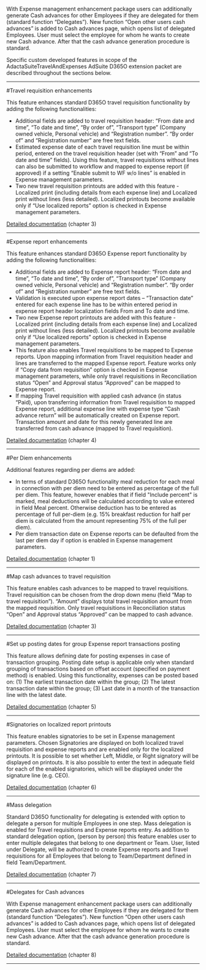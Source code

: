 With Expense management enhancement package users can additionally generate Cash advances for other Employees if they are delegated for them (standard function “Delegates”). New function “Open other users cash advances” is added to Cash advances page, which opens list of delegated Employees. User must select the employee for whom he wants to create new Cash advance. After that the cash advance generation procedure is standard.

Specific custom developed features in scope of the AdactaSuiteTravelAndExpenses AdSuite D365O extension packet are described throughout the sections below.

-----

#Travel requisition enhancements

This feature enhances standard D365O travel requisition functionality by adding the following functionalities:
-	Additional fields are added to travel requisition header: “From date and time”, “To date and time”, “By order of”, “Transport type” (Company owned vehicle, Personal vehicle) and “Registration number”. “By order of” and “Registration number” are free text fields.
-	Estimated expense date of each travel requisition line must be within period, entered on the travel requisition header (set with “From” and “To date and time” fields).
Using this feature, travel requisitions without lines can also be submitted to workflow and mapped to expense report (if approved) if a setting “Enable submit to WF w/o lines” is enabled in Expense management parameters.
-	Two new travel requisition printouts are added with this feature - Localized print (including details from each expense line) and Localized print without lines (less detailed). Localized printouts become available only if “Use localized reports” option is checked in Expense management parameters.

[Detailed documentation](http://axweb/D365O%20INIT%20Documents/D365O%20AdSuite_Expense%20management.docx?Web=1) (chapter 3)

-----

#Expense report enhancements

This feature enhances standard D365O Expense report functionality by adding the following functionalities:
-	Additional fields are added to Expense report header: “From date and time”, “To date and time”, “By order of”, “Transport type” (Company owned vehicle, Personal vehicle) and “Registration number”. “By order of” and “Registration number” are free text fields.
-	Validation is executed upon expense report dates – “Transaction date” entered for each expense line has to be within entered period in expense report header localization fields From and To date and time. 
-	Two new Expense report printouts are added with this feature - Localized print (including details from each expense line) and Localized print without lines (less detailed). Localized printouts become available only if “Use localized reports” option is checked in Expense management parameters.
-	This feature also enables Travel requisitions to be mapped to Expense reports. Upon mapping information from Travel requisition header and lines are transferred to the mapped Expense report. Feature works only if “Copy data from requisition” option is checked in Expense management parameters, while only travel requisitions in Reconciliation status “Open” and Approval status “Approved” can be mapped to Expense report.
-	If mapping Travel requisition with applied cash advance (in status “Paid), upon transferring information from Travel requisition to mapped Expense report, additional expense line with expense type “Cash advance return” will be automatically created on Expense report. Transaction amount and date for this newly generated line are transferred from cash advance (mapped to Travel requisition).

[Detailed documentation](http://axweb/D365O%20INIT%20Documents/D365O%20AdSuite_Expense%20management.docx?Web=1) (chapter 4)

-----

#Per Diem enhancements

Additional features regarding per diems are added:

-	In terms of standard D365O functionality meal reduction for each meal in connection with per diem need to be entered as percentage of the full per diem. This feature, however enables that if field "Include percent" is marked, meal deductions will be calculated according to value entered in field Meal percent. Otherwise deduction has to be entered as percentage of full per-diem (e.g.  15% breakfast reduction for half per diem is calculated from the amount representing 75% of the full per diem).
-	Per diem transaction date on Expense reports can be defaulted from the last per diem day if option is enabled in Expense management parameters.

[Detailed documentation](http://axweb/D365O%20INIT%20Documents/D365O%20AdSuite_Expense%20management.docx?Web=1) (chapter 1)

-----

#Map cash advances to travel requisition

This feature enables cash advances to be mapped to travel requisitions. Travel requisition can be chosen from the drop down menu (field “Map to travel requisition”). “Amount” displays total travel requisition amount from the mapped requisition. Only travel requisitions in Reconciliation status “Open” and Approval status “Approved” can be mapped to cash advance.

[Detailed documentation](http://axweb/D365O%20INIT%20Documents/D365O%20AdSuite_Expense%20management.docx?Web=1) (chapter 3)

-----

#Set up posting dates for group Expense report transactions posting

This feature allows defining date for posting expenses in case of transaction grouping. Posting date setup is applicable only when standard grouping of transactions based on offset account (specified on payment method) is enabled. Using this functionality, expenses can be posted based on: (1) The earliest transaction date within the group; (2) The latest transaction date within the group; (3) Last date in a month of the transaction line with the latest date.

[Detailed documentation](http://axweb/D365O%20INIT%20Documents/D365O%20AdSuite_Expense%20management.docx?Web=1) (chapter 5)

-----

#Signatories on localized report printouts

This feature enables signatories to be set in Expense management parameters. Chosen Signatories are displayed on both localized travel requisition and expense reports and are enabled only for the localized printouts. It is possible to set whether Left, Middle, or Right signatory will be displayed on printouts. It is also possible to enter the text in adequate field for each of the enabled signatories, which will be displayed under the signature line (e.g. CEO).

[Detailed documentation](http://axweb/D365O%20INIT%20Documents/D365O%20AdSuite_Expense%20management.docx?Web=1) (chapter 6)

-----

#Mass delegation

Standard D365O functionality for delegating is extended with option to delegate a person for multiple Employees in one step. Mass delegation is enabled for Travel requisitions and Expense reports entry. As addition to standard delegation option, (person by person) this feature enables user to enter multiple delegates that belong to one department or Team. User, listed under Delegate, will be authorized to create Expense reports and Travel requisitions for all Employees that belong to Team/Department defined in field Team/Department.


[Detailed documentation](http://axweb/D365O%20INIT%20Documents/D365O%20AdSuite_Expense%20management.docx?Web=1) (chapter 7)

-----

#Delegates for Cash advances

With Expense management enhancement package users can additionally generate Cash advances for other Employees if they are delegated for them (standard function “Delegates”). New function “Open other users cash advances” is added to Cash advances page, which opens list of delegated Employees. User must select the employee for whom he wants to create new Cash advance. After that the cash advance generation procedure is standard.

[Detailed documentation](http://axweb/D365O%20INIT%20Documents/D365O%20AdSuite_Expense%20management.docx?Web=1) (chapter 8)

-----

